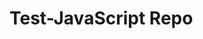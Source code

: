 # Test-JavaScript Repo

<!-- More about... This is my firts, test JS repo for learnig purposes (JS + GIT). :)
-->
